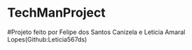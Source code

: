 # TechManProject
#Projeto feito por Felipe dos Santos Canizela e Leticia Amaral Lopes(Github:Leticia567ds)
